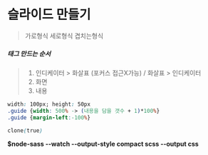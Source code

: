 # 슬라이드 만들기 

>가로형식
>세로형식
>겹치는형식

##### 태그 만드는 순서

> 1) 인디케이터 > 화살표 (포커스 접근X가능) / 화살표 > 인디케이터
> 2) 화면
> 3) 내용

```css
width: 100px; height: 50px
.guide {width: 500% -> (내용을 담을 갯수 + 1)*100%}
.guide {margin-left:-100%}

clone(true)
```





**$node-sass --watch --output-style compact scss --output css**